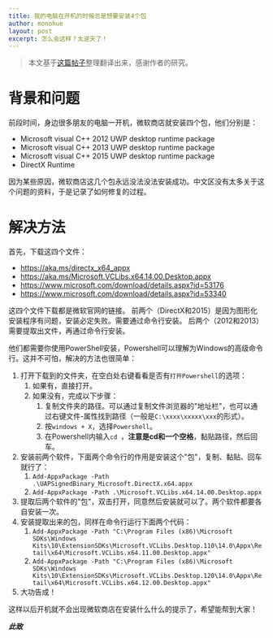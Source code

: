 ```yaml
---
title: 我的电脑在开机的时候总是想要安装4个包
author: monohue
layout: post
excerpt: 怎么会这样？太逆天了！
---
```


> 本文基于[这篇帖子](https://www.reddit.com/r/WindowsHelp/comments/q7xggo/comment/hing7nb/?utm_source=share&utm_medium=web2x&context=3)整理翻译出来，感谢作者的研究。

# 背景和问题

前段时间，身边很多朋友的电脑一开机，微软商店就安装四个包，他们分别是：

- Microsoft visual C++ 2012 UWP desktop runtime package
- Microsoft visual C++ 2013 UWP desktop runtime package
- Microsoft visual C++ 2015 UWP desktop runtime package
- DirectX Runtime

因为某些原因，微软商店这几个包永远没法没法安装成功。中文区没有太多关于这个问题的资料，于是记录了如何修复的过程。

# 解决方法

首先，下载这四个文件：

- https://aka.ms/directx_x64_appx
- https://aka.ms/Microsoft.VCLibs.x64.14.00.Desktop.appx
- https://www.microsoft.com/download/details.aspx?id=53176
- https://www.microsoft.com/download/details.aspx?id=53340

这四个文件下载都是微软官网的链接。
前两个（DirectX和2015）是因为图形化安装程序有问题，安装必定失败。需要通过命令行安装。
后两个（2012和2013）需要提取出文件，再通过命令行安装。

他们都需要你使用PowerShell安装，Powershell可以理解为Windows的高级命令行。这并不可怕，解决的方法也很简单：

1. 打开下载到的文件夹，在空白处右键看看是否有``打开Powershell``的选项：
   1. 如果有，直接打开。
   2. 如果没有，完成以下步骤：
      1. 复制文件夹的路径。可以通过复制文件浏览器的"地址栏"，也可以通过右键文件-属性找到路径（一般是``C:\xxxx\xxxxx\xxx``的形式）。
      2. 按``windows + X``，选择``Powershell``。
      3. 在Powershell内输入``cd ``，**注意是cd和一个空格**，黏贴路径，然后回车。
2. 安装前两个软件，下面两个命令行的作用是安装这个"包"，复制、黏贴、回车就行了：
   1. ``Add-AppxPackage -Path .\UAPSignedBinary_Microsoft.DirectX.x64.appx``
   2. ``Add-AppxPackage -Path .\Microsoft.VCLibs.x64.14.00.Desktop.appx``
3. 提取后两个软件的"包"，双击打开，同意然后安装就可以了。两个软件都要各自安装一次。
4. 安装提取出来的包，同样在命令行运行下面两个代码：
   1. ``Add-AppxPackage -Path "C:\Program Files (x86)\Microsoft SDKs\Windows Kits\10\ExtensionSDKs\Microsoft.VCLibs.Desktop.110\14.0\Appx\Retail\x64\Microsoft.VCLibs.x64.11.00.Desktop.appx"``
   2. ``Add-AppxPackage -Path "C:\Program Files (x86)\Microsoft SDKs\Windows Kits\10\ExtensionSDKs\Microsoft.VCLibs.Desktop.120\14.0\Appx\Retail\x64\Microsoft.VCLibs.x64.12.00.Desktop.appx"``
5. 大功告成！

这样以后开机就不会出现微软商店在安装什么什么的提示了，希望能帮到大家！

***此致***
